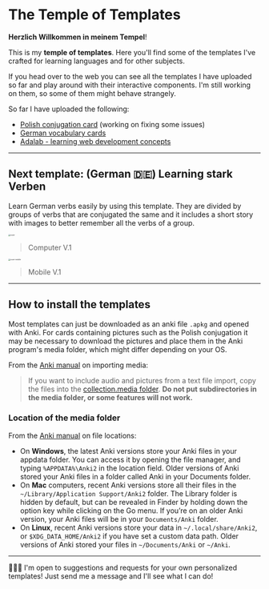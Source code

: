 # The Temple of Templates



**Herzlich Willkommen in meinem Tempel**!

 This is my **temple of templates**. Here you'll find some of the templates I've crafted for learning languages and for other subjects.

If you head over to the web you can see all the templates I have uploaded so far and play around with their interactive components. I'm still working on them, so some of them might behave strangely. 

So far I have uploaded the following:

- [Polish conjugation card](./templates/polish-verbs) (working on fixing some issues)
- [German vocabulary cards](./templates/german-vocab)
- [Adalab - learning web development concepts](./templates/adalab)

---

## Next template: (German 🇩🇪) Learning stark Verben 

Learn German verbs easily by using this template. They are divided by groups of verbs that are conjugated the same and it includes a short story with images to better remember all the verbs of a group.

<img src="/Users/elemarmar/Documents/web development/Repositories/my-anki-collection/images/cover.png" alt="cover" style="zoom:24%;" />

> Computer V.1

<img src="/Users/elemarmar/Documents/web development/Repositories/my-anki-collection/images/cover-mobile.png" alt="cover-mobile" style="zoom:24%;" />

> Mobile V.1

---

## How to install the templates

Most templates can just be downloaded as an anki file `.apkg` and opened  with Anki. For cards containing pictures such as the Polish conjugation it may be necessary to download the pictures and place them in the Anki program's media folder, which might differ depending on your OS.

From the [Anki manual](https://apps.ankiweb.net/docs/manual20.html#importing-media) on importing media:

> If you want to include audio and pictures from a text file import, copy the files into the [collection.media folder](https://apps.ankiweb.net/docs/manual20.html#files). **Do not put subdirectories in the media folder, or some features will not work.**

### Location of the media folder

From the [Anki manual](https://apps.ankiweb.net/docs/manual20.html#files) on file locations:

- On **Windows**, the latest Anki versions store your Anki files in your appdata folder. You can access it by opening the file manager, and typing `%APPDATA%\Anki2` in the location field. Older versions of Anki stored your Anki files in a folder called Anki in your Documents folder.
- On **Mac** computers, recent Anki versions store all their files in the `~/Library/Application Support/Anki2` folder. The Library folder is hidden by default, but can be revealed in Finder by holding down the option key while clicking on the Go menu. If you’re on an older Anki version, your Anki files will be in your `Documents/Anki` folder.
- On **Linux**, recent Anki versions store your data in `~/.local/share/Anki2`, or `$XDG_DATA_HOME/Anki2` if you have set a custom data path. Older versions of Anki stored your files in `~/Documents/Anki` or `~/Anki`.

---

👩🏻‍💻 I'm open to suggestions and requests for your own personalized templates!  Just send me a message and I'll see what I can do!

